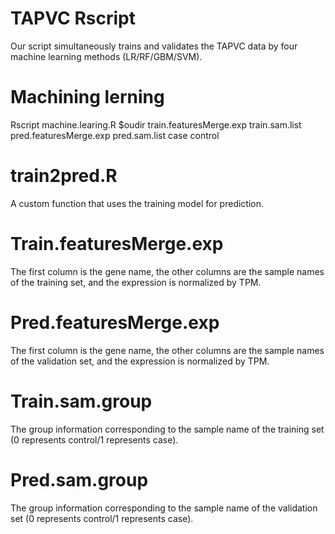 # TAPVC Rscript 
 Our script simultaneously trains and validates the TAPVC data by four machine learning methods (LR/RF/GBM/SVM).
# Machining lerning
 Rscript machine.learing.R $oudir train.featuresMerge.exp train.sam.list pred.featuresMerge.exp pred.sam.list case control 
# train2pred.R
 A custom function that uses the training model for prediction.
# Train.featuresMerge.exp
 The first column is the gene name, the other columns are the sample names of the training set, and the expression is normalized by TPM.
# Pred.featuresMerge.exp
 The first column is the gene name, the other columns are the sample names of the validation set, and the expression is normalized by TPM.
# Train.sam.group
 The group information corresponding to the sample name of the training set (0 represents control/1 represents case).
# Pred.sam.group
 The group information corresponding to the sample name of the validation set (0 represents control/1 represents case).
